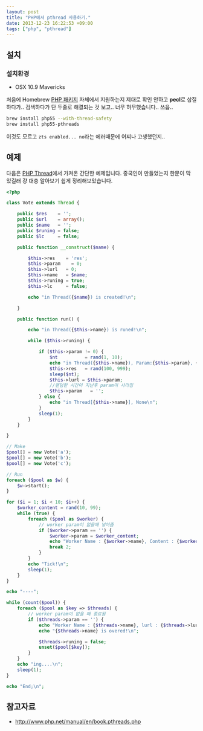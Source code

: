 ```yaml
---
layout: post
title: "PHP에서 pthread 사용하기."
date: 2013-12-23 16:22:53 +09:00
tags: ["php", "pthread"]
---
```


## 설치

### 설치환경

- OSX 10.9 Mavericks

처음에 Homebrew [PHP 패키지](https://github.com/josegonzalez/homebrew-php) 자체에서 지원하는지 제대로 확인 안하고 **pecl**로 삽질하다가.. 검색하다가 단 두줄로 해결되는 것 보고.. 너무 허무했습니다.. 쓰읍..


```bash
brew install php55 --with-thread-safety
brew install php55-pthreads
```

이것도 모르고 `zts enabled... no`라는 에러때문에 어찌나 고생했던지..

## 예제

다음은 [PHP Thread](http://www.php.net/manual/en/class.thread.php)에서 가져온 간단한 예제입니다. 중국인이 만들었는지 한문이 막 있길래 걍 대충 알아보기 쉽게 정리해보았습니다.

```php
<?php

class Vote extends Thread {

    public $res    = '';
    public $url    = array();
    public $name   = '';
    public $runing = false;
    public $lc     = false;

    public function __construct($name) {

        $this->res    = 'res';
        $this->param    = 0;
        $this->lurl   = 0;
        $this->name   = $name;
        $this->runing = true;
        $this->lc     = false;

        echo "in Thread({$name}) is created!\n";

    }

    public function run() {

        echo "in Thread({$this->name}) is runed!\n";

        while ($this->runing) {

            if ($this->param != 0) {
                $nt          = rand(1, 10);
                echo "in Thread({$this->name}), Param:{$this->param}, {$nt}..\n";
                $this->res   = rand(100, 999);
                sleep($nt);
                $this->lurl = $this->param;
                //랜덤한 시간이 지난후 param이 사라짐
                $this->param   = '';
            } else {
                echo "in Thread[{$this->name}], None\n";
            }
            sleep(1);
        }
    }

}

// Make
$pool[] = new Vote('a');
$pool[] = new Vote('b');
$pool[] = new Vote('c');

// Run
foreach ($pool as $w) {
    $w->start();
}

for ($i = 1; $i < 10; $i++) {
    $worker_content = rand(10, 99);
    while (true) {
        foreach ($pool as $worker) {
            // worker param이 없을때 넣어줌
            if ($worker->param == '') {
                $worker->param = $worker_content;
                echo "Worker Name : {$worker->name}, Content : {$worker_content}, lurl : {$worker->lurl}, res : {$worker->res}.\n";
                break 2;
            }
        }
        echo "Tick!\n";
        sleep(1);
    }
}

echo "----";

while (count($pool)) {
    foreach ($pool as $key => $threads) {
    	// worker param이 없을 때 종료됨
        if ($threads->param == '') {
            echo "Worker Name : {$threads->name}, lurl : {$threads->lurl}, res : {$threads->res}.\n";
            echo "{$threads->name} is overed!\n";

            $threads->runing = false;
            unset($pool[$key]);
        }
    }
    echo "ing....\n";
    sleep(1);
}

echo "End;\n";
```

## 참고자료

- <http://www.php.net/manual/en/book.pthreads.php>
